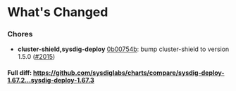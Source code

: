 # What's Changed

### Chores
- **cluster-shield,sysdig-deploy** [0b00754b](https://github.com/sysdiglabs/charts/commit/0b00754b0e3e24a7a9ce906180f019e268036423): bump cluster-shield to version 1.5.0 ([#2015](https://github.com/sysdiglabs/charts/issues/2015))
#### Full diff: https://github.com/sysdiglabs/charts/compare/sysdig-deploy-1.67.2...sysdig-deploy-1.67.3
